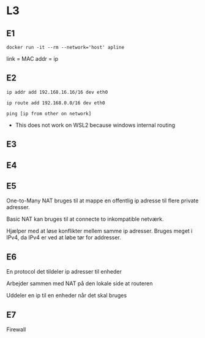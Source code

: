 # L3

## E1

```
docker run -it --rm --network='host' apline
```

link = MAC
addr = ip


## E2

```
ip addr add 192.168.16.16/16 dev eth0

ip route add 192.168.0.0/16 dev eth0

ping [ip from other on network]
```

* This does not work on WSL2 because windows internal routing

## E3



## E4



## E5

One-to-Many NAT bruges til at mappe en offentlig ip adresse til flere private adresser.

Basic NAT kan bruges til at connecte to inkompatible netværk. 

Hjælper med at løse konflikter mellem samme ip adresser. Bruges meget i IPv4, da IPv4 er ved at løbe tør for addresser.

## E6

En protocol det tildeler ip adresser til enheder

Arbejder sammen med NAT på den lokale side at routeren

Uddeler en ip til en enheder når det skal bruges

## E7

Firewall